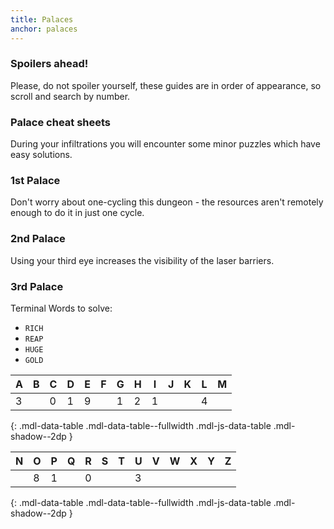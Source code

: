 ```yaml
---
title: Palaces
anchor: palaces
---
```


### Spoilers ahead!

Please, do not spoiler yourself, these guides are in order of appearance, so scroll and search by number.

### Palace cheat sheets

During your infiltrations you will encounter some minor puzzles which have easy solutions.

### 1st Palace

Don't worry about one-cycling this dungeon - the resources aren't remotely enough to do it in just one cycle.

### 2nd Palace

Using your third eye increases the visibility of the laser barriers.

### 3rd Palace

Terminal Words to solve:

- ``RICH``
- ``REAP``
- ``HUGE``
- ``GOLD``

| A | B | C | D | E | F | G | H | I | J | K | L | M |
|---|---|---|---|---|---|---|---|---|---|---|---|---|
| 3 |   | 0 | 1 | 9 |   | 1 | 2 | 1 |   |   | 4 |   |
{: .mdl-data-table .mdl-data-table--fullwidth .mdl-js-data-table .mdl-shadow--2dp }

| N | O | P | Q | R | S | T | U | V | W | X | Y | Z |
|---|---|---|---|---|---|---|---|---|---|---|---|---|
|   | 8 | 1 |   | 0 |   |   | 3 |   |   |   |   |   |
{: .mdl-data-table .mdl-data-table--fullwidth .mdl-js-data-table .mdl-shadow--2dp }


  
